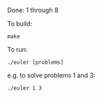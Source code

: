 Done: 1 through 8

To build:

    make

To run:

    ./euler [problems]

e.g. to solve problems 1 and 3:

    ./euler 1 3
